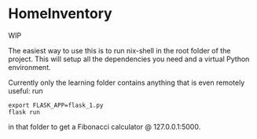 # HomeInventory

WIP

The easiest way to use this is to run nix-shell in the root folder of the project. This will setup all the dependencies you need and a virtual Python environment.

Currently only the learning folder contains anything that is even remotely useful: run
```
export FLASK_APP=flask_1.py
flask run
```
in that folder to get a Fibonacci calculator @ 127.0.0.1:5000.
